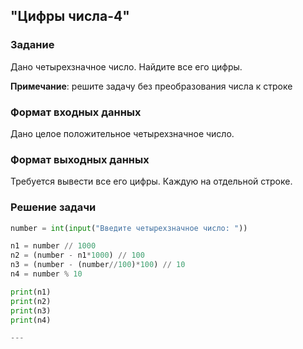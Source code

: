 ## "Цифры числа-4"

### Задание

Дано четырехзначное число. Найдите все его цифры.

**Примечание**: решите задачу без преобразования числа к строке

### Формат входных данных

Дано целое положительное четырехзначное число.

### Формат выходных данных

Требуется вывести все его цифры. Каждую на отдельной строке.

### Решение задачи

```python
number = int(input("Введите четырехзначное число: "))

n1 = number // 1000
n2 = (number - n1*1000) // 100
n3 = (number - (number//100)*100) // 10
n4 = number % 10

print(n1)
print(n2)
print(n3)
print(n4)

---

